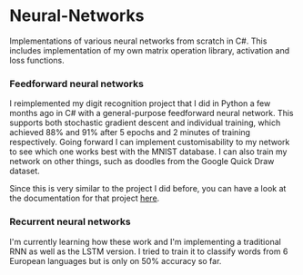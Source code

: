 # Neural-Networks
Implementations of various neural networks from scratch in C#. This includes implementation of my own matrix operation library, activation and loss functions.

### Feedforward neural networks
I reimplemented my digit recognition project that I did in Python a few months ago in C# with a general-purpose feedforward neural network.
This supports both stochastic gradient descent and individual training, which achieved 88% and 91% after 5 epochs and 2 minutes of training respectively.
Going forward I can implement customisability to my network to see which one works best with the MNIST database. I can also train my network on other things,
such as doodles from the Google Quick Draw dataset.

Since this is very similar to the project I did before, you can have a look at the documentation for that project [here](https://jamesywu.notion.site/Digit-Recognition-a55f1887d0f14154b3caf80fda85a538?pvs=4).

### Recurrent neural networks
I'm currently learning how these work and I'm implementing a traditional RNN as well as the LSTM version.
I tried to train it to classify words from 6 European languages but is only on 50% accuracy so far.
